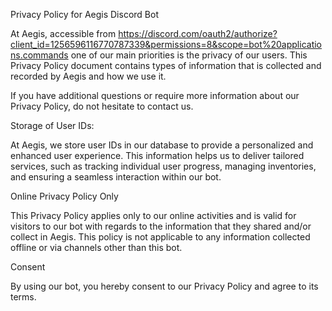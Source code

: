 Privacy Policy for Aegis Discord Bot

At Aegis, accessible from https://discord.com/oauth2/authorize?client_id=1256596116770787339&permissions=8&scope=bot%20applications.commands one of our main priorities is the privacy of our users. This Privacy Policy document contains types of information that is collected and recorded by Aegis and how we use it.

If you have additional questions or require more information about our Privacy Policy, do not hesitate to contact us.

Storage of User IDs:

At Aegis, we store user IDs in our database to provide a personalized and enhanced user experience. This information helps us to deliver tailored services, such as tracking individual user progress, managing inventories, and ensuring a seamless interaction within our bot.

Online Privacy Policy Only

This Privacy Policy applies only to our online activities and is valid for visitors to our bot with regards to the information that they shared and/or collect in Aegis. This policy is not applicable to any information collected offline or via channels other than this bot.

Consent

By using our bot, you hereby consent to our Privacy Policy and agree to its terms.
